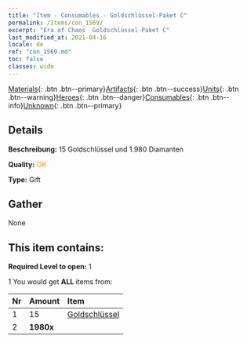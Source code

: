 ```yaml
---
title: "Item - Consumables - Goldschlüssel-Paket C"
permalink: /Items/con_1569/
excerpt: "Era of Chaos  Goldschlüssel-Paket C"
last_modified_at: 2021-04-16
locale: de
ref: "con_1569.md"
toc: false
classes: wide
---
```

 [Materials](/de/Items/){: .btn .btn--primary}[Artifacts](/de/Items/Artifacts/){: .btn .btn--success}[Units](/de/Items/Units/){: .btn .btn--warning}[Heroes](/de/Items/Heroes/){: .btn .btn--danger}[Consumables](/de/Items/Consumables/){: .btn .btn--info}[Unknown](/de/Items/Unknown/){: .btn .btn--primary}

## Details
 **Beschreibung:** 15 Goldschlüssel und 1.980 Diamanten

 **Quality:** <span style="color: #FF8C00">OK</span>

 **Type:** Gift

## Gather

  None

## This item contains:

 **Required Level to open:** 1

 1 You would get **ALL** items  from:

  | Nr | Amount |     Item    |
  |:---|:-------|:------------|
  | 1 | 15 | [Goldschlüssel](/de/Items/con_783/) |  | 
  | 2 |  **1980x** | <i class="fas fa-gem"/> |  | 
